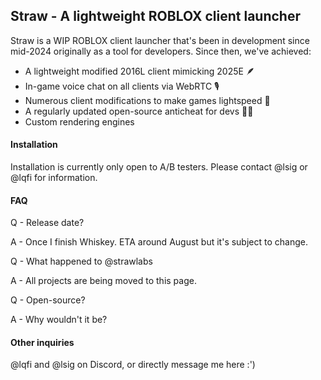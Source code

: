 ## Straw - A lightweight ROBLOX client launcher

Straw is a WIP ROBLOX client launcher that's been in development since mid-2024 originally as a tool for developers. 
Since then, we've achieved:
- A lightweight modified 2016L client mimicking 2025E 🪶
- In-game voice chat on all clients via WebRTC 🎙️
- Numerous client modifications to make games lightspeed 🚀
- A regularly updated open-source anticheat for devs 🧑‍💻
-   Custom rendering engines

#### Installation

Installation is currently only open to A/B testers.
Please contact @lsig or @lqfi for information.

#### FAQ

Q - Release date?

A - Once I finish Whiskey. ETA around August but it's subject to change.


Q - What happened to @strawlabs

A - All projects are being moved to this page.


Q - Open-source?

A - Why wouldn't it be?

#### Other inquiries
@lqfi and @lsig on Discord, or directly message me here :')
